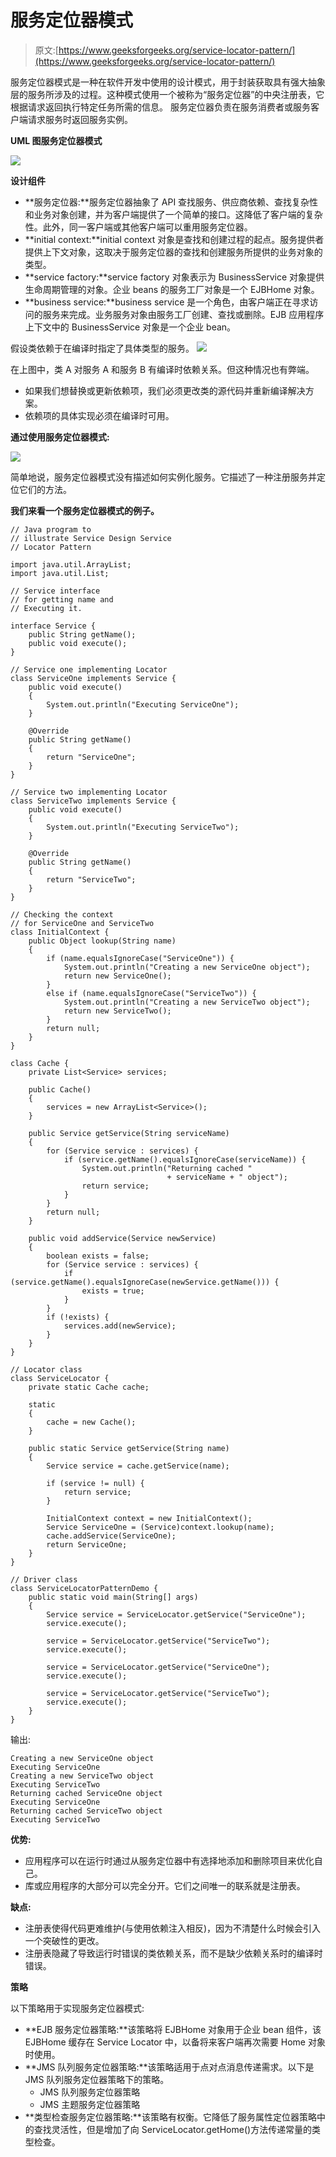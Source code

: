 # 服务定位器模式

> 原文:[https://www.geeksforgeeks.org/service-locator-pattern/](https://www.geeksforgeeks.org/service-locator-pattern/)

服务定位器模式是一种在软件开发中使用的设计模式，用于封装获取具有强大抽象层的服务所涉及的过程。这种模式使用一个被称为“服务定位器”的中央注册表，它根据请求返回执行特定任务所需的信息。
服务定位器负责在服务消费者或服务客户端请求服务时返回服务实例。

**UML 图服务定位器模式**

[![](img/149bd6fda4747c700a4f8f0472477f5a.png)](https://media.geeksforgeeks.org/wp-content/uploads/dPattern.jpg)

**设计组件**

*   **服务定位器:**服务定位器抽象了 API 查找服务、供应商依赖、查找复杂性和业务对象创建，并为客户端提供了一个简单的接口。这降低了客户端的复杂性。此外，同一客户端或其他客户端可以重用服务定位器。
*   **initial context:**initial context 对象是查找和创建过程的起点。服务提供者提供上下文对象，这取决于服务定位器的查找和创建服务所提供的业务对象的类型。
*   **service factory:**service factory 对象表示为 BusinessService 对象提供生命周期管理的对象。企业 beans 的服务工厂对象是一个 EJBHome 对象。
*   **business service:**business service 是一个角色，由客户端正在寻求访问的服务来完成。业务服务对象由服务工厂创建、查找或删除。EJB 应用程序上下文中的 BusinessService 对象是一个企业 bean。

假设类依赖于在编译时指定了具体类型的服务。
[![](img/63ca342c7c484b4ae71e13a99b710914.png)](https://media.geeksforgeeks.org/wp-content/uploads/ServiceLocator.jpg)

在上图中，类 A 对服务 A 和服务 B 有编译时依赖关系。但这种情况也有弊端。

*   如果我们想替换或更新依赖项，我们必须更改类的源代码并重新编译解决方案。
*   依赖项的具体实现必须在编译时可用。

**通过使用服务定位器模式:**

[![](img/8f6add5a4572e742672f079d7f5af8d8.png)](https://media.geeksforgeeks.org/wp-content/uploads/serviceLocatorPattern.jpg)

简单地说，服务定位器模式没有描述如何实例化服务。它描述了一种注册服务并定位它们的方法。

**我们来看一个服务定位器模式的例子。**

```
// Java program to
// illustrate Service Design Service
// Locator Pattern

import java.util.ArrayList;
import java.util.List;

// Service interface
// for getting name and
// Executing it.

interface Service {
    public String getName();
    public void execute();
}

// Service one implementing Locator
class ServiceOne implements Service {
    public void execute()
    {
        System.out.println("Executing ServiceOne");
    }

    @Override
    public String getName()
    {
        return "ServiceOne";
    }
}

// Service two implementing Locator
class ServiceTwo implements Service {
    public void execute()
    {
        System.out.println("Executing ServiceTwo");
    }

    @Override
    public String getName()
    {
        return "ServiceTwo";
    }
}

// Checking the context
// for ServiceOne and ServiceTwo
class InitialContext {
    public Object lookup(String name)
    {
        if (name.equalsIgnoreCase("ServiceOne")) {
            System.out.println("Creating a new ServiceOne object");
            return new ServiceOne();
        }
        else if (name.equalsIgnoreCase("ServiceTwo")) {
            System.out.println("Creating a new ServiceTwo object");
            return new ServiceTwo();
        }
        return null;
    }
}

class Cache {
    private List<Service> services;

    public Cache()
    {
        services = new ArrayList<Service>();
    }

    public Service getService(String serviceName)
    {
        for (Service service : services) {
            if (service.getName().equalsIgnoreCase(serviceName)) {
                System.out.println("Returning cached "
                                   + serviceName + " object");
                return service;
            }
        }
        return null;
    }

    public void addService(Service newService)
    {
        boolean exists = false;
        for (Service service : services) {
            if (service.getName().equalsIgnoreCase(newService.getName())) {
                exists = true;
            }
        }
        if (!exists) {
            services.add(newService);
        }
    }
}

// Locator class
class ServiceLocator {
    private static Cache cache;

    static
    {
        cache = new Cache();
    }

    public static Service getService(String name)
    {
        Service service = cache.getService(name);

        if (service != null) {
            return service;
        }

        InitialContext context = new InitialContext();
        Service ServiceOne = (Service)context.lookup(name);
        cache.addService(ServiceOne);
        return ServiceOne;
    }
}

// Driver class
class ServiceLocatorPatternDemo {
    public static void main(String[] args)
    {
        Service service = ServiceLocator.getService("ServiceOne");
        service.execute();

        service = ServiceLocator.getService("ServiceTwo");
        service.execute();

        service = ServiceLocator.getService("ServiceOne");
        service.execute();

        service = ServiceLocator.getService("ServiceTwo");
        service.execute();
    }
}
```

输出:

```
Creating a new ServiceOne object
Executing ServiceOne
Creating a new ServiceTwo object
Executing ServiceTwo
Returning cached ServiceOne object
Executing ServiceOne
Returning cached ServiceTwo object
Executing ServiceTwo

```

**优势:**

*   应用程序可以在运行时通过从服务定位器中有选择地添加和删除项目来优化自己。
*   库或应用程序的大部分可以完全分开。它们之间唯一的联系就是注册表。

**缺点:**

*   注册表使得代码更难维护(与使用依赖注入相反)，因为不清楚什么时候会引入一个突破性的更改。
*   注册表隐藏了导致运行时错误的类依赖关系，而不是缺少依赖关系时的编译时错误。

**策略**

以下策略用于实现服务定位器模式:

*   **EJB 服务定位器策略:**该策略将 EJBHome 对象用于企业 bean 组件，该 EJBHome 缓存在 Service Locator 中，以备将来客户端再次需要 Home 对象时使用。
*   **JMS 队列服务定位器策略:**该策略适用于点对点消息传递需求。以下是 JMS 队列服务定位器策略下的策略。
    *   JMS 队列服务定位器策略
    *   JMS 主题服务定位器策略
*   **类型检查服务定位器策略:**该策略有权衡。它降低了服务属性定位器策略中的查找灵活性，但是增加了向 ServiceLocator.getHome()方法传递常量的类型检查。